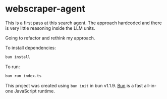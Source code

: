 # webscraper-agent

This is a first pass at this search agent. The approach hardcoded and there is very little reasoning inside the LLM units.

Going to refactor and rethink my approach.

To install dependencies:

```bash
bun install
```

To run:

```bash
bun run index.ts
```

This project was created using `bun init` in bun v1.1.9. [Bun](https://bun.sh) is a fast all-in-one JavaScript runtime.
